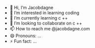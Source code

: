 - 👋 Hi, I’m Jacobdagne
- 👀 I’m interested in learning coding
- 🌱 I’m currently learning c ++
- 💞️ I’m looking to collaborate on c ++
- 📫 How to reach me @jacobdagne.com
- 😄 Pronouns: ...
- ⚡ Fun fact: ...

<!---
Jacobdagne/Jacobdagne is a ✨ special ✨ repository because its `README.md` (this file) appears on your GitHub profile.
You can click the Preview link to take a look at your changes.
--->

